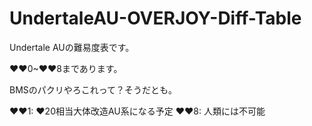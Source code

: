# UndertaleAU-OVERJOY-Diff-Table

Undertale AUの難易度表です。

♥♥0~♥♥8まであります。

BMSのパクリやろこれって？そうだとも。

♥♥1: ♥20相当大体改造AU系になる予定
♥♥8: 人類には不可能
